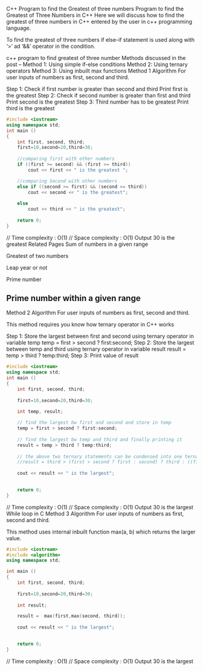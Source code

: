 C++ Program to find the Greatest of three numbers
Program to find the Greatest of Three Numbers in C++
Here we will discuss how to find the greatest of three numbers in C++ entered by the user in c++ programming language.

To find the greatest of three numbers if else-if statement is used along with ‘>’ ad ‘&&’ operator in the condition. 

c++ program to find greatest of three number
Methods discussed in the post –
Method 1: Using simple if-else conditions
Method 2: Using ternary operators
Method 3: Using inbuilt max functions
Method 1
Algorithm
For user inputs of numbers as first, second and third.

Step 1: Check if first number is greater than second and third
Print first is the greatest
Step 2: Check if second number is greater than first and third
Print second is the greatest
Step 3: Third number has to be greatest
Print third is the greatest
```cpp
#include <iostream>
using namespace std;
int main ()
{
    int first, second, third;
    first=10,second=20,third=30;
    
    //comparing first with other numbers
    if ((first >= second) && (first >= third))
        cout << first << " is the greatest "; 

    //comparing Second with other numbers 
    else if ((second >= first) && (second >= third))
        cout << second << " is the greatest";
    
    else
        cout << third << " is the greatest";
 
    return 0;
}
```
// Time complexity : O(1)
// Space complexity : O(1)
Output
30 is the greatest
Related Pages
Sum of numbers in a given range

Greatest of two numbers

Leap year or not

Prime number

Prime number within a given range
---
Method 2
Algorithm
For user inputs of numbers as first, second and third.

This method requires you know how ternary operator in C++ works

Step 1: Store the largest between first and second using ternary operator in variable temp
 temp = first > second ? first:second;
Step 2: Store the largest between temp and third using ternary operator in variable result
result = temp > third ? temp:third;
Step 3: Print value of result
```cpp
#include <iostream>
using namespace std;
int main ()
{
    int first, second, third;
    
    first=10,second=20,third=30;
    
    int temp, result;

    // find the largest bw first and second and store in temp
    temp = first > second ? first:second;
    
    // find the largest bw temp and third and finally printing it
    result = temp > third ? temp:third;
        
    // the above two ternary statements can be condensed into one ternary statement
    //result = third > (first > second ? first : second) ? third : ((first > second) ? first : second);
    
    cout << result << " is the largest";

 
    return 0;
}
```
// Time complexity : O(1)
// Space complexity : O(1)
Output
30 is the largest
While loop in C
Method 3
Algorithm
For user inputs of numbers as first, second and third.

This method uses internal inbuilt function max(a, b) which returns the larger value.

```cpp
#include <iostream>
#include <algorithm>
using namespace std;

int main ()
{
    int first, second, third;
    
    first=10,second=20,third=30;
    
    int result;

    result =  max(first,max(second, third));
    
    cout << result << " is the largest";

 
    return 0;
}
```
// Time complexity : O(1)
// Space complexity : O(1)
Output
30 is the largest
